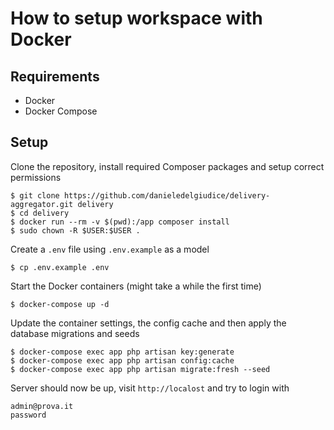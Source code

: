 # How to setup workspace with Docker

## Requirements

-   Docker
-   Docker Compose

## Setup

Clone the repository, install required Composer packages and setup correct permissions

```
$ git clone https://github.com/danieledelgiudice/delivery-aggregator.git delivery
$ cd delivery
$ docker run --rm -v $(pwd):/app composer install
$ sudo chown -R $USER:$USER .
```

Create a `.env` file using `.env.example` as a model

```
$ cp .env.example .env
```

Start the Docker containers (might take a while the first time)

```
$ docker-compose up -d
```

Update the container settings, the config cache and then apply the database migrations and seeds

```
$ docker-compose exec app php artisan key:generate
$ docker-compose exec app php artisan config:cache
$ docker-compose exec app php artisan migrate:fresh --seed
```

Server should now be up, visit `http://localost` and try to login with

```
admin@prova.it
password
```
